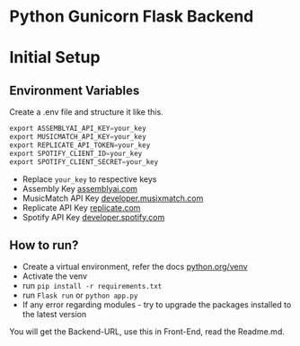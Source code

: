 # Python Gunicorn Flask Backend

# Initial Setup

## Environment Variables

Create a .env file and structure it like this.

```python
export ASSEMBLYAI_API_KEY=your_key
export MUSICMATCH_API_KEY=your_key
export REPLICATE_API_TOKEN=your_key
export SPOTIFY_CLIENT_ID=your_key
export SPOTIFY_CLIENT_SECRET=your_key
```

- Replace `your_key` to respective keys
- Assembly Key [assemblyai.com](https://www.assemblyai.com/dashboard/signup)
- MusicMatch API Key [developer.musixmatch.com](https://developer.musixmatch.com/login)
- Replicate API Key [replicate.com](https://replicate.com/signin?next=/)
- Spotify API Key [developer.spotify.com](https://developer.spotify.com/dashboard)

## How to run?

- Create a virtual environment, refer the docs [python.org/venv](https://docs.python.org/3/library/venv.html)
- Activate the venv
- run `pip install -r requirements.txt`
- run `Flask run` or `python app.py`
- If any error regarding modules - try to upgrade the packages installed to the latest version

You will get the Backend-URL, use this in Front-End, read the Readme.md.
